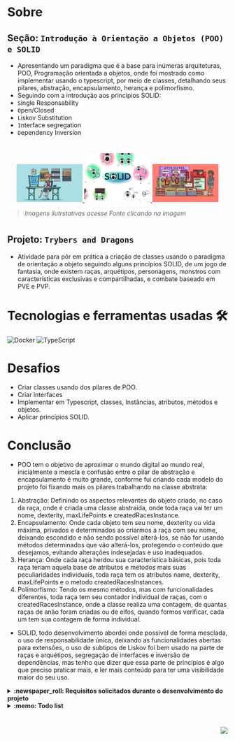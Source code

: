 # Sobre

## Seção: `Introdução à Orientação a Objetos (POO) e SOLID`

- Apresentando um paradigma que é a base para inúmeras arquiteturas, POO, Programação orientada a objetos, onde foi mostrado como implementar usando o typescript, por meio de classes, detalhando seus pilares, abstração, encapsulamento, herança e polimorfismo.
- Seguindo com a introdução aos princípios SOLID:
- `S`ingle Responsability
- `O`pen/Closed
- `L`iskov Substitution
- `I`nterface segregation
- `D`ependency Inversion
#
<div align="center">
  <a href="https://realpython.com/python3-object-oriented-programming/">
    <img width="30%" src="./readme-imgs/project_top.webp">
  </a>
  <a href="https://realpython.com/courses/getters-and-setters-python/">
    <img width="30%" src="./readme-imgs/project_mid.webp">
  </a>
  <a href="https://medium.com/backticks-tildes/the-s-o-l-i-d-principles-in-pictures-b34ce2f1e898">
    <img width="30%" src="./readme-imgs/project_bot.webp">
  </a>
</div>

>*Imagens ilutrstativas acesse Fonte clicando na imagem*
#
## Projeto: `Trybers and Dragons`

- Atividade para pôr em prática a criação de classes usando o paradigma de orientação a objeto seguindo alguns princípios SOLID, de um jogo de fantasia, onde existem raças, arquétipos, personagens, monstros com características exclusivas e compartilhadas, e combate baseado em PVE e PVP.

# Tecnologias e ferramentas usadas 🛠

![Docker](https://img.shields.io/badge/-Docker-fff?style=flat-square&logo=docker)
![TypeScript](https://img.shields.io/badge/-TypeScript-235a97?style=flat-square&logo=typescript&logoColor=ffffff)


# Desafios

- Criar classes usando dos pilares de POO.
- Criar interfaces
- Implementar em Typescript, classes, Instâncias, atributos, métodos e objetos.
- Aplicar princípios SOLID.

# Conclusão

- POO tem o objetivo de aproximar o mundo digital ao mundo real, inicialmente a mescla e confusão entre o pilar de abstração e encapsulamento é muito grande, conforme fui criando cada modelo do projeto foi fixando mais os pilares trabalhando na classe abstrata:
1. Abstração: Definindo os aspectos relevantes do objeto criado, no caso da raça, onde é criada uma classe abstraída, onde toda raça vai ter um nome, dexterity, maxLifePoints e createdRacesInstance.
2. Encapsulamento: Onde cada objeto tem seu nome, dexterity ou vida máxima, privados e determinados ao criarmos a raça com seu nome, deixando escondido e não sendo possível alterá-los, se não for usando métodos determinados que vão alterá-los, protegendo o conteúdo que desejamos, evitando alterações indesejadas e uso inadequados.
3. Herança: Onde cada raça herdou sua característica básicas, pois toda raça teriam aquela base de atributos e métodos mais suas peculiaridades individuais, toda raça tem os atributos name, dexterity, maxLifePoints e o metodo createdRacesInstances.
4. Polimorfismo: Tendo os mesmo métodos, mas com funcionalidades diferentes, toda raça tem seu contador individual de raças, com o createdRacesInstance, onde a classe realiza uma contagem, de quantas raças de anão foram criadas ou de elfos, quando formos verificar, cada um tem sua contagem de forma individual.
- SOLID, todo desenvolvimento abordei onde possível de forma mesclada, o uso de responsabilidade única, deixando as funcionalidades abertas para extensões, o uso de subtipos de Liskov foi bem usado na parte de raças e arquétipos, segregação de interfaces e inversão de dependências, mas tenho que dizer que essa parte de princípios é algo que preciso praticar mais, e ler mais conteúdo para ter uma visibilidade maior do seu uso.

</details>

<details>
  <summary>
    <strong>
      :newspaper_roll: Requisitos solicitados durante o desenvolvimento do projeto
    </strong>
  </summary>

 
### Requisitos
*Nome* | *Avaliação*
--- | :---:
01 - Classe Race | :heavy_check_mark:
02 - Classes que herdam de Race | :heavy_check_mark:
03 - Energy | :heavy_check_mark:
04 - Classe Archetype | :heavy_check_mark:
05 - Classes que herdam de Archetype | :heavy_check_mark:
06 - Interface Fighter | :heavy_check_mark:
07 - Classe Character | :heavy_check_mark:
08 - Interface SimpleFighter | :heavy_check_mark:
09 - Classe Monster | :heavy_check_mark:
10 - Classe PVP | :heavy_check_mark:
11 - Classe PVE | :heavy_check_mark:
12 - Classe Dragon | :heavy_check_mark:
13 - Arquivo index | :heavy_check_mark:

</details>

<details>
  <summary>
    <strong>
      :memo: Todo list
    </strong>
  </summary>

  - [x] - ~~Criar aplicação com base nos requisitos da trybe.~~ ![data](https://badgen.net/badge/delivery/10-08-2022/green)

</details>

#

<div align="right">
  <img src="https://badgen.net/badge/last%20update/20-02-2023/blue">
</div>
